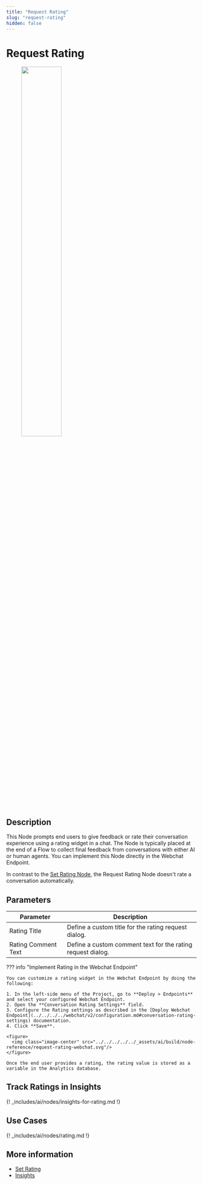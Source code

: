 ```yaml
---
title: "Request Rating"
slug: "request-rating"
hidden: false
---
```


# Request Rating

<figure>
  <img class="image-center" src="../../../../../_assets/ai/build/node-reference/analytics/request-rating.png" width="50%" />
</figure>

## Description

This Node prompts end users to give feedback or rate their conversation experience using a rating widget in a chat.
The Node is typically placed at the end of a Flow to collect final feedback from conversations with either AI or human agents.
You can implement this Node directly in the Webchat Endpoint.

In contrast to the [Set Rating Node](set-rating.md), the Request Rating Node doesn't rate a conversation automatically.

## Parameters

| Parameter           | Description                                                 |
|---------------------|-------------------------------------------------------------|
| Rating Title        | Define a custom title for the rating request dialog.        |
| Rating Comment Text | Define a custom comment text for the rating request dialog. |

??? info "Implement Rating in the Webchat Endpoint"

    You can customize a rating widget in the Webchat Endpoint by doing the following:

    1. In the left-side menu of the Project, go to **Deploy > Endpoints** and select your configured Webchat Endpoint.
    2. Open the **Conversation Rating Settings** field.
    3. Configure the Rating settings as described in the [Deploy Webchat Endpoint](../../../../webchat/v2/configuration.md#conversation-rating-settings) documentation.
    4. Click **Save**.

    <figure>
      <img class="image-center" src="../../../../../_assets/ai/build/node-reference/request-rating-webchat.svg"/>
    </figure>

    Once the end user provides a rating, the rating value is stored as a variable in the Analytics database.

## Track Ratings in Insights

{! _includes/ai/nodes/insights-for-rating.md !}

## Use Cases

{! _includes/ai/nodes/rating.md !}

## More information

- [Set Rating](set-rating.md)
- [Insights](../../../../insights/overview.md)